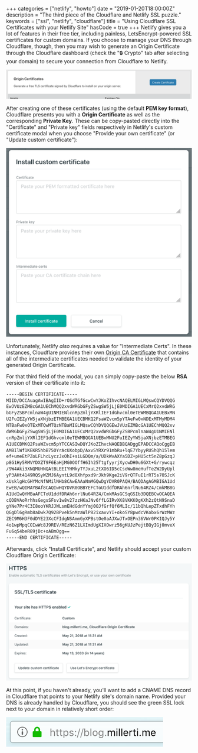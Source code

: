 +++
categories = ["netlify", "howto"]
date = "2019-01-20T18:00:00Z"
description = "The third piece of the Cloudflare and Netlify SSL puzzle."
keywords = ["ssl", "netlify", "cloudflare"]
title = "Using Cloudflare SSL Certificates with your Netlify Site"
hasCode = true
+++
Netlify gives you a lot of features in their free tier, including painless, LetsEncrypt-powered SSL certificates for custom domains. If you choose to manage your DNS through Cloudflare, though, then you may wish to generate an Origin Certificate through the Cloudflare dashboard (check the "🔒 Crypto" tab after selecting your domain) to secure your connection from Cloudflare to Netlify.

![Screenshot of CloudFlare's Origin Certificates UI with Create Certificate button](images/screen-shot-2019-01-20-at-12.31.13-pm.png)

After creating one of these certificates (using the default **PEM key format**), Cloudflare presents you with a **Origin Certificate** as well as the corresponding **Private Key**. These can be copy-pasted directly into the "Certificate" and "Private key" fields respectively in Netlify's custom certificate modal when you choose "Provide your own certificate" (or "Update custom certificate"):

![Screenshot of Netlify's Install Custom Certificate window where the CloudFlare SSL certificate can be pasted into](images/screen-shot-2019-01-20-at-12.37.04-pm.png)

Unfortunately, Netlify _also_ requires a value for "Intermediate Certs". In these instances, Cloudflare provides their own [Origin CA Certificate](https://support.cloudflare.com/hc/en-us/articles/218689638) that contains all of the intermediate certificates needed to validate the identity of your generated Origin Certificate.

For that third field of the modal, you can simply copy-paste the below **RSA** version of their certificate into it:

```txt
-----BEGIN CERTIFICATE-----
MIID/DCCAuagAwIBAgIID+rOSdTGfGcwCwYJKoZIhvcNAQELMIGLMQswCQYDVQQG
EwJVUzEZMBcGA1UEChMQQ2xvdWRGbGFyZSwgSW5jLjE0MDIGA1UECxMrQ2xvdWRG
bGFyZSBPcmlnaW4gU1NMIENlcnRpZmljYXRlIEF1dGhvcml0eTEWMBQGA1UEBxMN
U2FuIEZyYW5jaXNjbzETMBEGA1UECBMKQ2FsaWZvcm5pYTAeFw0xNDExMTMyMDM4
NTBaFw0xOTExMTQwMTQzNTBaMIGLMQswCQYDVQQGEwJVUzEZMBcGA1UEChMQQ2xv
dWRGbGFyZSwgSW5jLjE0MDIGA1UECxMrQ2xvdWRGbGFyZSBPcmlnaW4gU1NMIENl
cnRpZmljYXRlIEF1dGhvcml0eTEWMBQGA1UEBxMNU2FuIEZyYW5jaXNjbzETMBEG
A1UECBMKQ2FsaWZvcm5pYTCCASIwDQYJKoZIhvcNAQEBBQADggEPADCCAQoCggEB
AMBIlWf1KEKR5hbB75OYrAcUXobpD/AxvSYRXr91mbRu+lqE7YbyyRUShQh15lem
ef+umeEtPZoLFLhcLyczJxOhI+siLGDQm/a/UDkWvAXYa5DZ+pHU5ct5nZ8pGzqJ
p8G1Hy5RMVYDXZT9F6EaHjMG0OOffH6Ih25TtgfyyrjXycwDH0u6GXt+G/rywcqz
/9W4Aki3XNQMUHNQAtBLEEIYHMkyTYJxuL2tXO6ID5cCsoWw8meHufTeZW2DyUpl
yP3AHt4149RQSyWZMJ6AyntL9d8Xhfpxd9rJkh9Kge2iV9rQTFuE1rRT5s7OSJcK
xUsklgHcGHYMcNfNMilNHb8CAwEAAaNmMGQwDgYDVR0PAQH/BAQDAgAGMBIGA1Ud
EwEB/wQIMAYBAf8CAQIwHQYDVR0OBBYEFCToU1ddfDRAh6nrlNu64RZ4/CmkMB8G
A1UdIwQYMBaAFCToU1ddfDRAh6nrlNu64RZ4/CmkMAsGCSqGSIb3DQEBCwOCAQEA
cQDBVAoRrhhsGegsSFsv1w8v27zzHKaJNv6ffLGIRvXK8VKKK0gKXh2zQtN9SnaD
gYNe7Pr4C3I8ooYKRJJWLsmEHdGdnYYmj0OJfGrfQf6MLIc/11bQhLepZTxdhFYh
QGgDl6gRmb8aDwk7Q92BPvek5nMzaWlP82ixavvYI+okoSY8pwdcVKobx6rWzMWz
ZEC9M6H3F0dDYE23XcCFIdgNSAmmGyXPBstOe0aAJXwJTxOEPn36VWr0PKIQJy5Y
4o1wpMpqCOIwWc8J9REV/REzN6Z1LXImdUgXIXOwrz56gKUJzPejtBQyIGj0mveX
Fu6q54beR89jDc+oABmOgg==
-----END CERTIFICATE-----
```

Afterwards, click "Install Certificate", and Netlify should accept your custom Cloudflare Origin Certificate:

![Screenshot of Netlify indicating site has been correctly set up with a CloudFlare Origin Certificate](images/screen-shot-2019-01-20-at-12.51.29-pm.png)

At this point, if you haven't already, you'll want to add a CNAME DNS record in Cloudflare that points to your Netlify site's domain name. Provided your DNS is already handled by Cloudflare, you should see the green SSL lock next to your domain in relatively short order:

![Screenshot of lock icon in address bar indicating successfully configured HTTPS](images/screen-shot-2019-01-20-at-1.01.14-pm.png)

